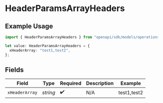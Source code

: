# HeaderParamsArrayHeaders

## Example Usage

```typescript
import { HeaderParamsArrayHeaders } from "openapi/sdk/models/operations";

let value: HeaderParamsArrayHeaders = {
  xHeaderArray: "test1,test2",
};
```

## Fields

| Field              | Type               | Required           | Description        | Example            |
| ------------------ | ------------------ | ------------------ | ------------------ | ------------------ |
| `xHeaderArray`     | *string*           | :heavy_check_mark: | N/A                | test1,test2        |